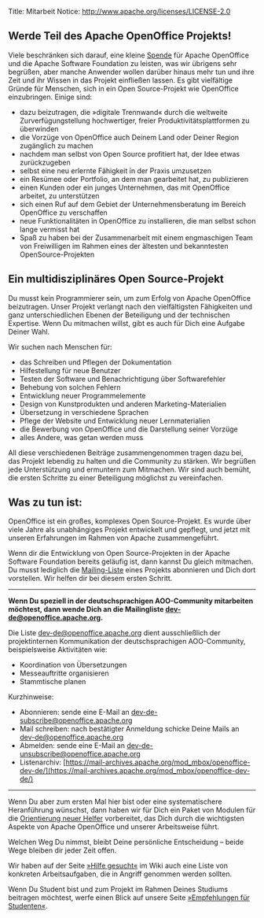 Title:     Mitarbeit
Notice: http://www.apache.org/licenses/LICENSE-2.0

## Werde Teil des Apache OpenOffice Projekts!

Viele beschränken sich darauf, eine kleine [Spende](https://www.openoffice.org/donations.html) für Apache OpenOffice und die
Apache Software Foundation zu leisten, was wir übrigens sehr begrüßen, aber
manche Anwender wollen darüber hinaus mehr tun und ihre Zeit und ihr Wissen
in das Projekt einfließen lassen.
Es gibt vielfältige Gründe für Menschen, sich in ein Open Source-Projekt
wie OpenOffice einzubringen. Einige sind:

- dazu beizutragen, die »digitale Trennwand« durch die weltweite Zurverfügungstellung hochwertiger, freier Produktivitätsplattformen zu überwinden
- die Vorzüge von OpenOffice auch Deinem Land oder Deiner Region zugänglich zu machen
- nachdem man selbst von Open Source profitiert hat, der Idee etwas zurückzugeben
- selbst eine neu erlernte Fähigkeit in der Praxis umzusetzen
- ein Resümee oder Portfolio, an dem man gearbeitet hat, zu publizieren
- einen Kunden oder ein junges Unternehmen, das mit OpenOffice arbeitet, zu unterstützen
- sich einen Ruf auf dem Gebiet der Unternehmensberatung im Bereich OpenOffice zu verschaffen
- neue Funktionalitäten in OpenOffice zu installieren, die man selbst schon lange vermisst hat
- Spaß zu haben bei der Zusammenarbeit mit einem engmaschigen Team von Freiwilligen im Rahmen eines der ältesten und bekanntesten OpenSource-Projekten

## Ein multidisziplinäres Open Source-Projekt

Du musst kein Programmierer sein, um zum Erfolg von Apache OpenOffice
beizutragen. Unser Projekt verlangt nach den vielfältigsten Fähigkeiten und
ganz unterschiedlichen Ebenen der Beteiligung und der technischen
Expertise. Wenn Du mitmachen willst, gibt es auch für Dich eine Aufgabe
Deiner Wahl.

Wir suchen nach Menschen für:

- das Schreiben und Pflegen der Dokumentation
- Hilfestellung für neue Benutzer
- Testen der Software und Benachrichtigung über Softwarefehler
- Behebung von solchen Fehlern
- Entwicklung neuer Programmelemente
- Design von Kunstprodukten und anderen Marketing-Materialien
- Übersetzung in verschiedene Sprachen
- Pflege der Website und Entwicklung neuer Lernmaterialien
- die Bewerbung von OpenOffice und die Darstellung seiner Vorzüge
- alles Andere, was getan werden muss

All diese verschiedenen Beiträge zusammengenommen tragen dazu bei, das
Projekt lebendig zu halten und die Community zu stärken. Wir begrüßen jede
Unterstützung und ermuntern zum Mitmachen. Wir sind auch bemüht, die ersten
Schritte zu einer Beteiligung möglichst zu vereinfachen.

## Was zu tun ist:

OpenOffice ist ein großes, komplexes Open Source-Projekt. Es wurde über
viele Jahre als unabhängiges Projekt entwickelt und gepflegt, und jetzt mit
unseren Erfahrungen im Rahmen von Apache zusammengeführt.

Wenn dir die Entwicklung von Open Source-Projekten in der Apache Software Foundation bereits
geläufig ist, dann kannst Du gleich mitmachen. Du musst lediglich die
[Mailing-Liste](/mailing-lists.html)
eines Projekts abonnieren und Dich dort vorstellen. Wir
helfen dir bei diesem ersten Schritt.

----------

**Wenn Du speziell in der deutschsprachigen AOO-Community mitarbeiten möchtest, dann wende Dich an die Mailingliste dev-de@openoffice.apache.org.**

Die Liste dev-de@openoffice.apache.org dient ausschließlich der projektinternen Kommunikation der deutschsprachigen AOO-Community, beispielsweise Aktivitäten wie:

- Koordination von Übersetzungen
- Messeauftritte organisieren
- Stammtische planen

Kurzhinweise:

- Abonnieren: sende eine E-Mail an dev-de-subscribe@openoffice.apache.org
- Mail schreiben: nach bestätigter Anmeldung schicke Deine Mails an dev-de@openoffice.apache.org
- Abmelden: sende eine E-Mail an dev-de-unsubscribe@openoffice.apache.org
- Listenarchiv: [https://mail-archives.apache.org/mod_mbox/openoffice-dev-de/](https://mail-archives.apache.org/mod_mbox/openoffice-dev-de/)

----------

Wenn Du aber zum ersten Mal hier bist oder eine systematischere
Heranführung wünschst, dann haben wir für Dich ein Paket von Modulen für
die [Orientierung neuer Helfer](/orientation/index.html) vorbereitet, das Dich durch die wichtigsten
Aspekte von Apache OpenOffice und unserer Arbeitsweise führt.

Welchen Weg Du nimmst, bleibt Deine persönliche Entscheidung – beide Wege
bleiben dir jeder Zeit offen.

Wir haben auf der Seite [»Hilfe gesucht«](https://cwiki.apache.org/confluence/display/OOOUSERS/Help+Wanted) im Wiki auch eine Liste von
konkreten Arbeitsaufgaben, die in Angriff genommen werden sollten.

Wenn Du Student bist und zum Projekt im Rahmen Deines Studiums beitragen
möchtest, werfe einen Blick auf unsere Seite [»Empfehlungen für Studenten«](/students.html).
